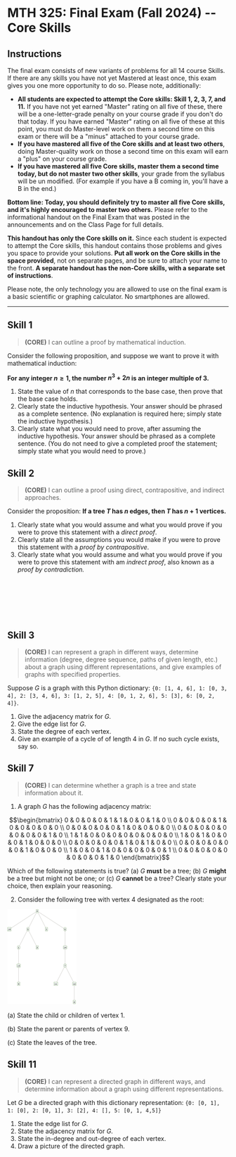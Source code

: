 # MTH 325: Final Exam (Fall 2024) -- Core Skills

## Instructions

The final exam consists of new variants of problems for all 14 course Skills. If there are any skills you have not yet Mastered at least once, this exam gives you one more opportunity to do so. Please note, additionally: 

- **All students are expected to attempt the Core skills: Skill 1, 2, 3, 7, and 11.** If you have not yet earned "Master" rating on all five of these, there will be a one-letter-grade penalty on your course grade if you don't do that today. If you have earned "Master" rating on all five of these at this point, you must do Master-level work on them a second time on this exam or there will be a "minus" attached to your course grade. 
- **If you have mastered all five of the Core skills and at least two others**, doing Master-quality work on those a second time on this exam will earn a "plus" on your course grade. 
- **If you have mastered all five Core skills, master them a second time today, but do not master two other skills**, your grade from the syllabus will be un modified. (For example if you have a B coming in, you'll have a B in the end.)

**Bottom line: Today, you should definitely try to master all five Core skills, and it's highly encouraged to master two others.** Please refer to the informational handout on the Final Exam that was posted in the announcements and on the Class Page for full details. 

**This handout has only the Core skills on it.** Since each student is expected to attempt the Core skills, this handout contains those problems and gives you space to provide your solutions. **Put all work on the Core skills in the space provided**, not on separate pages, and be sure to attach your name to the front. **A separate handout has the non-Core skills, with a separate set of instructions**. 

Please note, the only technology you are allowed to use on the final exam is a basic scientific or graphing calculator. No smartphones are allowed. 

---

## Skill 1

> **(CORE)** I can outline a proof by mathematical induction.

Consider the following proposition, and suppose we want to prove it with mathematical induction: 

**For any integer $n \geq 1$, the number $n^3 + 2n$ is an integer multiple of $3$.** 

1.	State the value of $n$ that corresponds to the base case, then prove that the base case holds. 
2.	Clearly state the inductive hypothesis. Your answer should be phrased as a complete sentence. (No explanation is required here; simply state the inductive hypothesis.) 
3.	Clearly state what you would need to prove, after assuming the inductive hypothesis. Your answer should be phrased as a complete sentence. (You do not need to give a completed proof the statement; simply state what you would need to prove.) 

<div style="page-break-after: always;"></div>



## Skill 2

> **(CORE)** I can outline a proof using direct, contrapositive, and indirect approaches. 

Consider the proposition: **If a tree $T$ has $n$ edges, then $T$  has $n+1$ vertices.** 

1. Clearly state what you would assume and what you would prove if you were to prove this statement with a *direct proof*. 
2. Clearly state all the assumptions you would make if you were to prove this statement with a *proof by contrapositive*. 
3. Clearly state what you would assume and what you would prove if you were to prove this statement with am *indrect proof*, also known as a *proof by contradiction.*

<br><br><br><br><br>






## Skill 3

> **(CORE)** I can represent a graph in different ways, determine information (degree, degree sequence, paths of given length, etc.) about a graph using different representations, and give examples of graphs with specified properties. 

Suppose $G$ is a graph with this Python dictionary: `{0: [1, 4, 6], 1: [0, 3, 4], 2: [3, 4, 6], 3: [1, 2, 5], 4: [0, 1, 2, 6], 5: [3], 6: [0, 2, 4]}`. 

1. Give the adjacency matrix for $G$. 
2. Give the edge list for $G$. 
3. State the degree of each vertex. 
4. Give an example of a cycle of of length 4 in $G$. If no such cycle exists, say so. 



<div style="page-break-after: always;"></div>


## Skill 7

> **(CORE)** I can determine whether a graph is a tree and state information about it. 

1. A graph $G$ has the following adjacency matrix: 

$$\begin{bmatrix}
0 & 0 & 0 & 0 & 1 & 1 & 0 & 0 & 1 & 0 \\
0 & 0 & 0 & 0 & 1 & 0 & 0 & 0 & 0 & 0 \\
0 & 0 & 0 & 0 & 0 & 1 & 0 & 0 & 0 & 0 \\
0 & 0 & 0 & 0 & 0 & 0 & 0 & 0 & 1 & 0 \\
1 & 1 & 0 & 0 & 0 & 0 & 0 & 0 & 0 & 0 \\
1 & 0 & 1 & 0 & 0 & 0 & 1 & 0 & 0 & 0 \\
0 & 0 & 0 & 0 & 0 & 1 & 0 & 1 & 0 & 0 \\
0 & 0 & 0 & 0 & 0 & 0 & 1 & 0 & 0 & 0 \\
1 & 0 & 0 & 1 & 0 & 0 & 0 & 0 & 0 & 1 \\
0 & 0 & 0 & 0 & 0 & 0 & 0 & 0 & 1 & 0
\end{bmatrix}$$


Which of the following statements is true? (a) $G$ **must** be a tree; (b) $G$ **might** be a tree but might not be one; or  (c) $G$ **cannot** be a tree? Clearly state your choice, then explain your reasoning. 

2. Consider the following tree with vertex $4$ designated as the root: 
<img src="final-tree.png" style="zoom:50%;" />

(a) State the child or children of vertex $1$. 

(b) State the parent or parents of vertex $9$. 

(c) State the leaves of the tree. 



<div style="page-break-after: always;"></div>


## Skill 11

> **(CORE)** I can represent a directed graph in different ways, and determine information about a graph using different representations. 

Let $G$ be a directed graph with this dictionary representation: `{0: [0, 1], 1: [0], 2: [0, 1], 3: [2], 4: [], 5: [0, 1, 4,5]}`


1. State the edge list for $G$. 
2. State the adjacency matrix for $G$. 
3. State the in-degree and out-degree of each vertex. 
4. Draw a picture of the directed graph. 